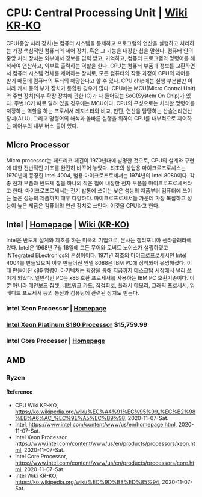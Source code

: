 # CPU: Central Processing Unit | [Wiki KR-KO](https://ko.wikipedia.org/wiki/%EC%A4%91%EC%95%99_%EC%B2%98%EB%A6%AC_%EC%9E%A5%EC%B9%98)

CPU(중앙 처리 장치)는 컴퓨터 시스템을 통제하고 프로그램의 연산을 실행하고 처리하는 가장 핵심적인 컴퓨터의 제어 장치, 혹은 그 기능을 내장한 칩을 말한다. 컴퓨터 안의 중앙 처리 장치는 외부에서 정보를 입력 받고, 기억하고, 컴퓨터 프로그램의 명령어를 해석하여 연산하고, 외부로 출력하는 역할을 한다. CPU는 컴퓨터 부품과 정보를 교환하면서 컴퓨터 시스템 전체를 제어하는 장치로, 모든 컴퓨터의 작동 과정이 CPU의 제어를 받기 때문에 컴퓨터의 두뇌의 해당한다고 할 수 있다. CPU chip에는 실행 부분뿐만 아니라 캐시 등의 부가 장치가 통합된 경우가 많다. CPU에는 MCU(Micro Control Unit)와 주변 장치(외부 확장 장치에 관한 IC)가 다 들어있는 SoC(System On Chip)가 있다. 주변 IC가 따로 달려 있을 경우에는 MCU이다. CPU의 구성으로는 처리할 명령어를 저장하는 역할을 하는 프로세서 레지스터와 비교, 판단, 연산을 담당하는 산술논리연산장치(ALU), 그리고 명령어의 해석과 올바른 실행을 위하여 CPU를 내부적으로 제어하는 제어부의 내부 버스 등이 있다.

## Micro Processor 
Micro processor는 페드리코 페긴이 1970년대에 발명한 것으로, CPU의 설계와 구현에 대한 전반적인 기초를 완전히 바꾸어 놓았다. 최초의 상업용 마이크로프로세스는 1970년에 등장한 Intel 4004, 범용 마이크로프로세서는 1974년의 Intel 8080이다. 각종 전자 부품과 반도체 칩을 하나의 작은 칩에 내장한 전자 부품을 마이크로프로세서라고 한다. 마이크로프로세서는 전기 밥통에 쓰이는 낮은 성능의 저품부터 컴퓨터에 쓰이는 높은 성능의 제품까지 매우 다양하다. 마이크로프로세서들 가운데 가장 복잡하고 성능이 높은 제품은 컴퓨터의 연산 장치로 쓰인다. 이것을 CPU라고 한다.

## Intel | [Homepage](https://www.intel.com/content/www/us/en/homepage.html) | [Wiki (KR-KO)](https://ko.wikipedia.org/wiki/%EC%9D%B8%ED%85%94)
Intel은 반도체 설계와 제조를 하는 미국의 기업으로, 본사는 캘리포니아 샌타클래라에 있다. Intel은 1968년 7월 18일에 고든 무어와 로버트 노이스가 설립하였고 INTegrated ELectronics의 혼성어이다. 1971년 최초의 마이크로프로세서인 Intel 4004를 만들었으며 이후 만들어진 인텔 8088은 IBM PC에 장착되어 유명해졌다. 이때 만들어진 x86 명령어 아키텍처는 확장을 통해 지금까지 데스크탑 시장에서 널리 쓰이게 되었다. 일반적인 PC는 x86 호환 프로세서를 사용하는 IBM PC 호환기종이다. 이뿐 아니라 메인보드 칩셋, 네트워크 카드, 집접회로, 플래시 메모리, 그래픽 프로세서, 임베디드 프로세서 등의 통신과 컴퓨팅에 관련된 장치도 만든다.

### Intel Xeon Processor | [Homepage](https://www.intel.com/content/www/us/en/products/processors/xeon.html)

### [Intel Xeon Platinum 8180 Processor](https://www.intel.com/content/www/us/en/products/processors/xeon/scalable/platinum-processors/platinum-8180.html) $15,759.99

### Intel Core Processor | [Homepage](https://www.intel.com/content/www/us/en/products/processors/core.html)

## AMD

### Ryzen

#### Reference
- CPU Wiki KR-KO, https://ko.wikipedia.org/wiki/%EC%A4%91%EC%95%99_%EC%B2%98%EB%A6%AC_%EC%9E%A5%EC%B9%98, 2020-11-07-Sat.
- Intel, https://www.intel.com/content/www/us/en/homepage.html, 2020-11-07-Sat.
- Intel Xeon Processor, https://www.intel.com/content/www/us/en/products/processors/xeon.html, 2020-11-07-Sat.
- Intel Core Processor, https://www.intel.com/content/www/us/en/products/processors/core.html, 2020-11-07-Sat.
- Intel Wiki KR-KO, https://ko.wikipedia.org/wiki/%EC%9D%B8%ED%85%94, 2020-11-07-Sat.
